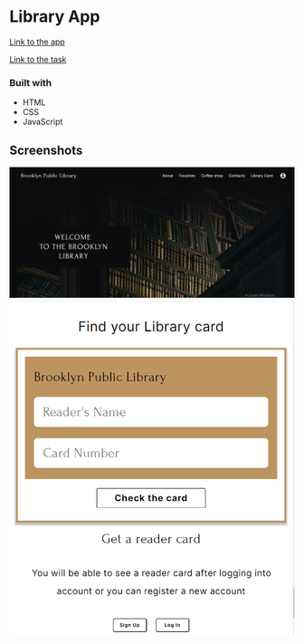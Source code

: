 # Library App

[Link to the app](https://kat2709.github.io/library/)

[Link to the task](https://github.com/rolling-scopes-school/tasks/blob/master/tasks/library/library-part3.md)

### Built with

- HTML
- CSS
- JavaScript

## Screenshots

![](./assets/screenshots/library-screen.PNG)
![](./assets/screenshots/mobile-screen.PNG)


